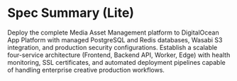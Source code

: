 # Spec Summary (Lite)

Deploy the complete Media Asset Management platform to DigitalOcean App Platform with managed PostgreSQL and Redis databases, Wasabi S3 integration, and production security configurations. Establish a scalable four-service architecture (Frontend, Backend API, Worker, Edge) with health monitoring, SSL certificates, and automated deployment pipelines capable of handling enterprise creative production workflows.